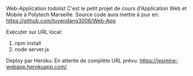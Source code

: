 Web-Application todolist
C'est le petit projet de cours d'Application Web et Mobile à Polytech Marseille.
Source code aura mettre à jour en: https://github.com/tuyendang3006/Web-App

Exécuter sur URL local: 
  1. npm install
  2. node server.js

Deploy par Heroku:
  En attente de complète
  URL prévu: https://jesmine-webapp.herokuapp.com/
